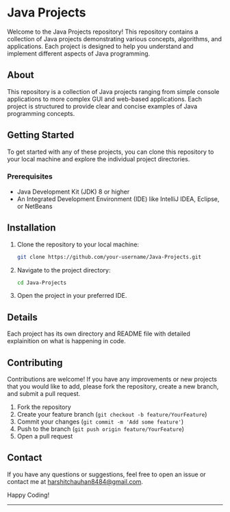 # Java Projects
Welcome to the Java Projects repository! This repository contains a collection of Java projects demonstrating various concepts, algorithms, and applications. Each project is designed to help you understand and implement different aspects of Java programming.

## About
This repository is a collection of Java projects ranging from simple console applications to more complex GUI and web-based applications. Each project is structured to provide clear and concise examples of Java programming concepts.


## Getting Started
To get started with any of these projects, you can clone this repository to your local machine and explore the individual project directories.

### Prerequisites
- Java Development Kit (JDK) 8 or higher
- An Integrated Development Environment (IDE) like IntelliJ IDEA, Eclipse, or NetBeans

## Installation
1. Clone the repository to your local machine:
    ```sh
    git clone https://github.com/your-username/Java-Projects.git
    ```
2. Navigate to the project directory:
    ```sh
    cd Java-Projects
    ```
3. Open the project in your preferred IDE.

## Details
Each project has its own directory and README file with detailed explainition on what is happening in code.

## Contributing
Contributions are welcome! If you have any improvements or new projects that you would like to add, please fork the repository, create a new branch, and submit a pull request.

1. Fork the repository
2. Create your feature branch (`git checkout -b feature/YourFeature`)
3. Commit your changes (`git commit -m 'Add some feature'`)
4. Push to the branch (`git push origin feature/YourFeature`)
5. Open a pull request

## Contact
If you have any questions or suggestions, feel free to open an issue or contact me at harshitchauhan8484@gmail.com.

Happy Coding!

---
